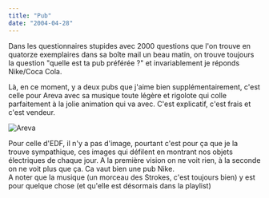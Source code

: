 ```yaml
---
title: "Pub"
date: "2004-04-28"
---
```


Dans les questionnaires stupides avec 2000 questions que l'on trouve en quatorze exemplaires dans sa boîte mail un beau matin, on trouve toujours la question "quelle est ta pub préférée ?" et invariablement je réponds Nike/Coca Cola.

Là, en ce moment, y a deux pubs que j'aime bien supplémentairement, c'est celle pour Areva avec sa musique toute légère et rigolote qui colle parfaitement à la jolie animation qui va avec. C'est explicatif, c'est frais et c'est vendeur.

![Areva](images/areva.png)

Pour celle d'EDF, il n'y a pas d'image, pourtant c'est pour ça que je la trouve sympathique, ces images qui défilent en montrant nos objets électriques de chaque jour. A la première vision on ne voit rien, à la seconde on ne voit plus que ça. Ca vaut bien une pub Nike.  
A noter que la musique (un morceau des Strokes, c'est toujours bien) y est pour quelque chose (et qu'elle est désormais dans la playlist)

